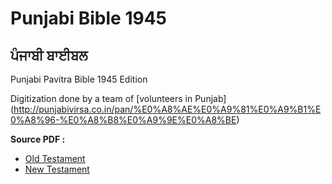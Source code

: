 # Punjabi Bible 1945
## ਪੰਜਾਬੀ ਬਾਈਬਲ 

Punjabi Pavitra Bible 1945 Edition

Digitization done by a team of [volunteers in Punjab] (http://punjabivirsa.co.in/pan/%E0%A8%AE%E0%A9%81%E0%A9%B1%E0%A8%96-%E0%A8%B8%E0%A9%9E%E0%A8%BE)

**Source PDF :**

- [Old Testament](https://ia801502.us.archive.org/16/items/PunjabiBible_OldTestament/Punjabi%20Bible%20OT_%20Full.pdf)
- [New Testament](https://ia800205.us.archive.org/3/items/PunjabiBible_NewTestament/Punjabi%20Bible_New%20Testament.pdf)
